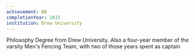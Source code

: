 ```yaml
---
achievement: BA
completionYear: 2015
institution: Drew University
---
```


Philosophy Degree from Drew University. Also a four-year member of the varsity Men's Fencing Team, with two of those years spent as captain
